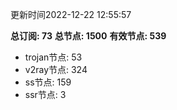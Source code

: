 更新时间2022-12-22 12:55:57

**总订阅: 73**
**总节点: 1500**
**有效节点: 539**
- trojan节点: 53
- v2ray节点: 324
- ss节点: 159
- ssr节点: 3
